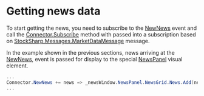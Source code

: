 # Getting news data

To start getting the news, you need to subscribe to the [NewNews](xref:StockSharp.Algo.Connector.NewNews) event and call the [Connector.Subscribe](xref:StockSharp.Algo.Connector.Subscribe(StockSharp.Algo.Subscription)) method with passed into a subscription based on [StockSharp.Messages.MarketDataMessage](xref:StockSharp.Messages.MarketDataMessage) message.

In the example shown in the previous sections, news arriving at the [NewNews](xref:StockSharp.Algo.Connector.NewNews), event is passed for display to the special [NewsPanel](xref:StockSharp.Xaml.NewsPanel) visual element.

```cs
...
Connector.NewNews += news => _newsWindow.NewsPanel.NewsGrid.News.Add(news);
...
							
```
